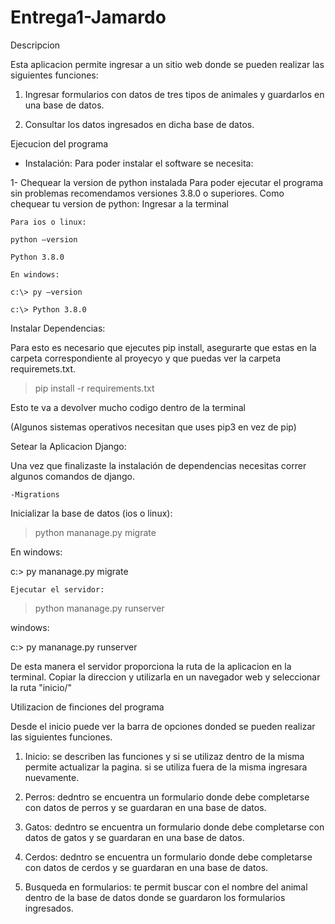 # Entrega1-Jamardo

 Descripcion

Esta aplicacion permite ingresar a un sitio web donde se pueden realizar las siguientes funciones:

1. Ingresar formularios con datos de tres tipos de animales y guardarlos en una base de datos.

2. Consultar los datos ingresados en dicha base de datos.



Ejecucion del programa

- Instalación:
Para poder instalar el software se necesita:

1- Chequear la version de python instalada
Para poder ejecutar el programa sin problemas recomendamos versiones 3.8.0 o superiores.
    Como chequear tu version de python:
    Ingresar a la terminal
    
    Para ios o linux:

    python –version

    Python 3.8.0

    En windows:

    c:\> py –version

    c:\> Python 3.8.0


Instalar Dependencias:

Para esto es necesario que ejecutes pip install, asegurarte que estas en la carpeta correspondiente al proyecyo y que puedas ver la carpeta requiremets.txt.

> pip install -r requirements.txt

Esto te va a devolver mucho codigo dentro de la terminal

(Algunos sistemas operativos necesitan que uses pip3 en vez de pip)

Setear la Aplicacion Django:

Una vez que finalizaste la instalación de dependencias necesitas correr algunos comandos de django.

    -Migrations

Inicializar la base de datos (ios o linux):

> python mananage.py migrate

En windows:

c:\> py mananage.py migrate

    Ejecutar el servidor:

> python mananage.py runserver

windows:

c:\> py mananage.py runserver

De esta manera el servidor proporciona la ruta de la aplicacion en la terminal. Copiar la direccion y utilizarla en un navegador web y seleccionar la ruta "inicio/"


Utilizacion de finciones del programa

Desde el inicio puede ver la barra de opciones donded se pueden realizar las siguientes funciones.

1. Inicio: se describen las funciones y si se utilizaz dentro de la misma permite actualizar la pagina. si se utiliza fuera de la misma ingresara nuevamente.

2. Perros: dedntro se encuentra un formulario donde debe completarse con datos de perros y se guardaran en una base de datos.

3. Gatos: dedntro se encuentra un formulario donde debe completarse con datos de gatos y se guardaran en una base de datos.

4. Cerdos: dedntro se encuentra un formulario donde debe completarse con datos de cerdos y se guardaran en una base de datos.

5. Busqueda en formularios: te permit buscar con el nombre del animal dentro de la base de datos donde se guardaron los formularios ingresados. 





